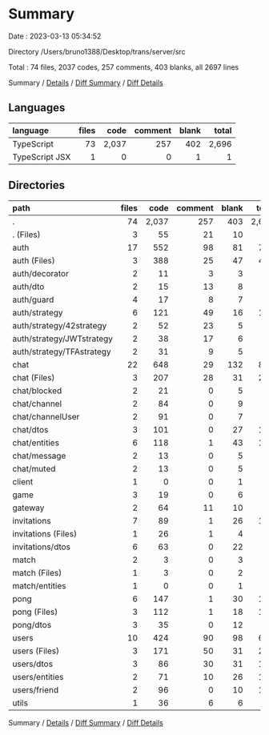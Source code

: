 # Summary

Date : 2023-03-13 05:34:52

Directory /Users/bruno1388/Desktop/trans/server/src

Total : 74 files,  2037 codes, 257 comments, 403 blanks, all 2697 lines

Summary / [Details](details.md) / [Diff Summary](diff.md) / [Diff Details](diff-details.md)

## Languages
| language | files | code | comment | blank | total |
| :--- | ---: | ---: | ---: | ---: | ---: |
| TypeScript | 73 | 2,037 | 257 | 402 | 2,696 |
| TypeScript JSX | 1 | 0 | 0 | 1 | 1 |

## Directories
| path | files | code | comment | blank | total |
| :--- | ---: | ---: | ---: | ---: | ---: |
| . | 74 | 2,037 | 257 | 403 | 2,697 |
| . (Files) | 3 | 55 | 21 | 10 | 86 |
| auth | 17 | 552 | 98 | 81 | 731 |
| auth (Files) | 3 | 388 | 25 | 47 | 460 |
| auth/decorator | 2 | 11 | 3 | 3 | 17 |
| auth/dto | 2 | 15 | 13 | 8 | 36 |
| auth/guard | 4 | 17 | 8 | 7 | 32 |
| auth/strategy | 6 | 121 | 49 | 16 | 186 |
| auth/strategy/42strategy | 2 | 52 | 23 | 5 | 80 |
| auth/strategy/JWTstrategy | 2 | 38 | 17 | 6 | 61 |
| auth/strategy/TFAstrategy | 2 | 31 | 9 | 5 | 45 |
| chat | 22 | 648 | 29 | 132 | 809 |
| chat (Files) | 3 | 207 | 28 | 31 | 266 |
| chat/blocked | 2 | 21 | 0 | 5 | 26 |
| chat/channel | 2 | 84 | 0 | 9 | 93 |
| chat/channelUser | 2 | 91 | 0 | 7 | 98 |
| chat/dtos | 3 | 101 | 0 | 27 | 128 |
| chat/entities | 6 | 118 | 1 | 43 | 162 |
| chat/message | 2 | 13 | 0 | 5 | 18 |
| chat/muted | 2 | 13 | 0 | 5 | 18 |
| client | 1 | 0 | 0 | 1 | 1 |
| game | 3 | 19 | 0 | 6 | 25 |
| gateway | 2 | 64 | 11 | 10 | 85 |
| invitations | 7 | 89 | 1 | 26 | 116 |
| invitations (Files) | 1 | 26 | 1 | 4 | 31 |
| invitations/dtos | 6 | 63 | 0 | 22 | 85 |
| match | 2 | 3 | 0 | 3 | 6 |
| match (Files) | 1 | 3 | 0 | 2 | 5 |
| match/entities | 1 | 0 | 0 | 1 | 1 |
| pong | 6 | 147 | 1 | 30 | 178 |
| pong (Files) | 3 | 112 | 1 | 18 | 131 |
| pong/dtos | 3 | 35 | 0 | 12 | 47 |
| users | 10 | 424 | 90 | 98 | 612 |
| users (Files) | 3 | 171 | 50 | 31 | 252 |
| users/dtos | 3 | 86 | 30 | 31 | 147 |
| users/entities | 2 | 71 | 10 | 26 | 107 |
| users/friend | 2 | 96 | 0 | 10 | 106 |
| utils | 1 | 36 | 6 | 6 | 48 |

Summary / [Details](details.md) / [Diff Summary](diff.md) / [Diff Details](diff-details.md)